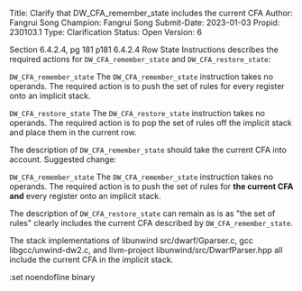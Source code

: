 Title:       Clarify that DW_CFA_remember_state includes the current CFA
Author:      Fangrui Song
Champion:    Fangrui Song
Submit-Date: 2023-01-03
Propid:      230103.1
Type:        Clarification
Status:      Open
Version:     6

Section 6.4.2.4, pg 181
p181 6.4.2.4 Row State Instructions describes the required actions for 
`DW_CFA_remember_state` and `DW_CFA_restore_state`:

  `DW_CFA_remember_state`
  The `DW_CFA_remember_state` instruction takes no operands. The required 
  action is to push the set of rules for every register onto an implicit stack.
  
  `DW_CFA_restore_state`
  The `DW_CFA_restore_state` instruction takes no operands. The required action
  is to pop the set of rules off the implicit stack and place them in the current row.

The description of `DW_CFA_remember_state` should take the current CFA into 
account. Suggested change:

  `DW_CFA_remember_state`
  The `DW_CFA_remember_state` instruction takes no operands. The required 
  action is to push the set of rules for **the current CFA and** every 
  register onto an implicit stack.

The description of `DW_CFA_restore_state` can remain as is as "the set of 
rules" clearly includes the current CFA described by `DW_CFA_remember_state`.

The stack implementations of libunwind src/dwarf/Gparser.c, gcc 
libgcc/unwind-dw2.c, and llvm-project libunwind/src/DwarfParser.hpp all 
include the current CFA in the implicit stack.

:set noendofline binary
